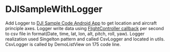 # DJISampleWithLogger
Add Logger to [DJI Sample Code Android App](https://github.com/dji-sdk/Mobile-SDK-Android/) to get location and aircraft principle axes.
Logger write data using [FlightController callback](https://developer.dji.com/mobile-sdk/documentation/cn/faq/cn/api-reference/android-api/Components/FlightController/DJIFlightController.html#djiflightcontroller_setupdatesystemstatecallback_inline) per second to csv file in format(Date, time, lat, lon, alt, pitch, roll, yaw).
Logger realization used Singelton pattern and called CsvLogger and located in utils.
CsvLogger is called by DemoListView on 175 code line.